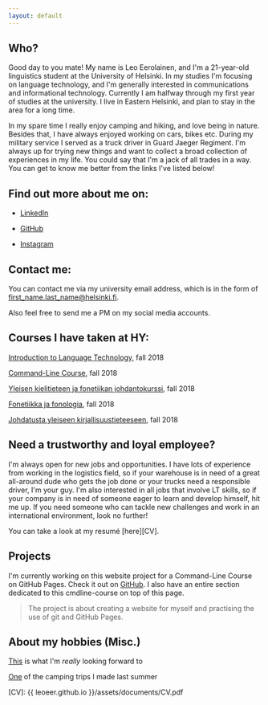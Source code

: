 ```yaml
---
layout: default
---
```


## Who?

Good day to you mate! My name is Leo Eerolainen, and I'm a 21-year-old linguistics student at 
the University of Helsinki. In my studies I'm focusing on language technology, and I'm generally interested in 
communications and informational technology. Currently I am halfway through my first year of 
studies at the university. I live in Eastern Helsinki, and plan to stay in the area for a long 
time.  
  
In my spare time I really enjoy camping and hiking, and love being in nature. Besides that, I 
have always enjoyed working 
on cars, bikes etc. During my military service I served as a truck driver in Guard Jaeger 
Regiment. I'm always up for trying new things and want to collect a broad collection of 
experiences in my life. You could say that I'm a jack of all trades in a way. You can get to know 
me better from the links I've listed below!  

## Find out more about me on:

* [LinkedIn](https://www.linkedin.com/in/leoeerolainen/)

* [GitHub][git]

* [Instagram](https://www.instagram.com/eerolex/)

## Contact me:

You can contact me via my university email address, which is in the form of 
first_name.last_name@helsinki.fi.  
  
Also feel free to send me a PM on my social media accounts.

## Courses I have taken at HY:

[Introduction to Language Technology](https://courses.helsinki.fi/fi/kik-405/124787882), fall 
2018

[Command-Line Course](https://courses.helsinki.fi/fi/kik-lg218/126710126), fall 2018

[Yleisen kielitieteen ja fonetiikan 
johdantokurssi](https://courses.helsinki.fi/fi/kik-401/124787881), fall 2018

[Fonetiikka ja fonologia](https://courses.helsinki.fi/fi/kik-lg101/124793728), fall 2018

[Johdatusta yleiseen kirjallisuustieteeseen](https://courses.helsinki.fi/fi/ttk-yl110/124896865), 
fall 2018

## Need a trustworthy and loyal employee? 

I'm always open for new jobs and opportunities. I have lots of experience from working in the 
logistics field, so if your warehouse is in need of a great all-around dude who gets the job done 
or your trucks need a responsible driver, I'm your guy. I'm also interested in all jobs that involve LT skills, so if your company is in need of someone eager to learn and develop himself, hit me up. If you need someone who can tackle new 
challenges and work in an international environment, look no further!  
  
You can take a look at my resumé [here][CV].

## Projects

I'm currently working on this website project for a Command-Line Course on GitHub Pages. Check it out on [GitHub](https://github.com/leoeer/leoeer.github.io). I also have an entire section dedicated to this cmdline-course on top of this page. 
  
> The project is about creating a website for myself and practising the use of git and GitHub Pages.

## About my hobbies (Misc.) 

[This](http://www.luontoon.fi/karhunkierros) is what I'm _really_ looking forward to  
  
[One](https://www.tervarumpu.fi/fi/repovesi/patikointijareitit/kaakkurinkierros) of the camping trips I made last summer


[git]: https://github.com/leoeer
[CV]: {{ leoeer.github.io }}/assets/documents/CV.pdf
